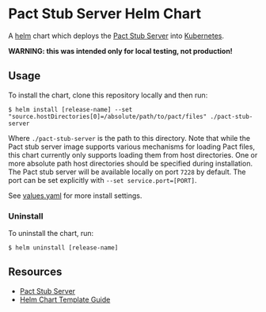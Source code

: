 # Pact Stub Server Helm Chart
A [helm](https://helm.sh/) chart which deploys the [Pact Stub Server](https://github.com/pact-foundation/pact-stub-server) into [Kubernetes](http://kubernetes.io/).

**WARNING: this was intended only for local testing, not production!**

## Usage
To install the chart, clone this repository locally and then run:

```shell
$ helm install [release-name] --set "source.hostDirectories[0]=/absolute/path/to/pact/files" ./pact-stub-server
```

Where `./pact-stub-server` is the path to this directory. Note that while the Pact stub server image supports various mechanisms for loading Pact files, this chart currently only supports loading them from host directories. One or more absolute path host directories should be specified during installation. The Pact stub server will be available locally on port `7228` by default. The port can be set explicitly with `--set service.port=[PORT]`.

See [values.yaml](values.yaml) for more install settings.

### Uninstall
To uninstall the chart, run:

```shell
$ helm uninstall [release-name]
```

## Resources
- [Pact Stub Server](https://github.com/pact-foundation/pact-stub-server)
- [Helm Chart Template Guide](https://helm.sh/docs/chart_template_guide/)
